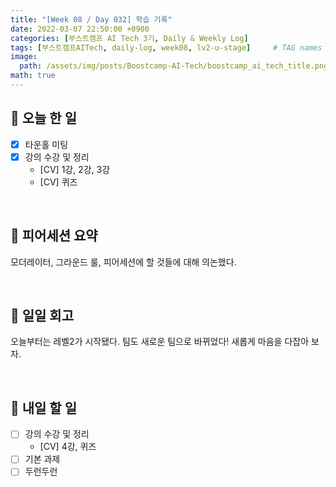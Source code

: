 ```yaml
---
title: "[Week 08 / Day 032] 학습 기록"
date: 2022-03-07 22:50:00 +0900
categories: [부스트캠프 AI Tech 3기, Daily & Weekly Log]
tags: [부스트캠프AITech, daily-log, week08, lv2-u-stage]     # TAG names should always be lowercase
image: 
  path: /assets/img/posts/Boostcamp-AI-Tech/boostcamp_ai_tech_title.png
math: true
---
```

## **📝 오늘 한 일**
- [x]  타운홀 미팅
- [x]  강의 수강 및 정리
    - [CV] 1강, 2강, 3강
    - [CV] 퀴즈

<br>

## **👥 피어세션 요약**
모더레이터, 그라운드 룰, 피어세션에 할 것들에 대해 의논했다.

<br>

## **🐾 일일 회고**
오늘부터는 레벨2가 시작됐다. 팀도 새로운 팀으로 바뀌었다! 새롭게 마음을 다잡아 보자.

<br>

## **🚀 내일 할 일**
- [ ]  강의 수강 및 정리
    - [CV] 4강, 퀴즈
- [ ]  기본 과제
- [ ]  두런두런